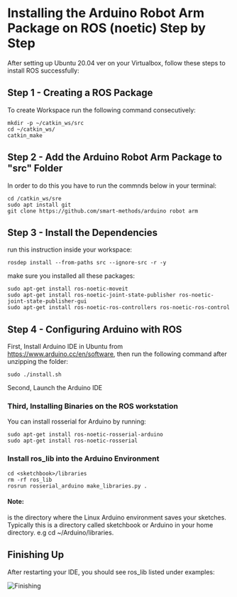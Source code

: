 <h1>Installing the Arduino Robot Arm Package on ROS (noetic) Step by Step</h1
<p>After setting up Ubuntu 20.04 ver on your Virtualbox, follow these steps to install ROS successfully:</p>

<h2>Step 1 - Creating a ROS Package</h2>
<p> To create Workspace run the following command consecutively:</p>

    mkdir -p ~/catkin_ws/src 
    cd ~/catkin_ws/ 
    catkin_make

<h2> Step 2 - Add the Arduino Robot Arm Package to "src" Folder</h2>
<p>In order to do this you have to run the commnds below in your terminal:</p>

    cd /catkin_ws/sre
    sudo apt install git
    git clone https://github.com/smart-methods/arduino robot arm

<h2>Step 3 - Install the Dependencies</h2>
<p>run this instruction inside your workspace:</p>

    rosdep install --from-paths src --ignore-src -r -y

<p>make sure you installed all these packages:</p>

    sudo apt-get install ros-noetic-moveit
    sudo apt-get install ros-noetic-joint-state-publisher ros-noetic-joint-state-publisher-gui
    sudo apt-get install ros-noetic-ros-controllers ros-noetic-ros-control
    
<h2>Step 4 - Configuring Arduino with ROS</h2>

First, Install Arduino IDE in Ubuntu from https://www.arduino.cc/en/software, then run the following command after unzipping the folder:

    sudo ./install.sh

Second, Launch the Arduino IDE

<h3>Third, Installing Binaries on the ROS workstation</h3>

You can install rosserial for Arduino by running:

    sudo apt-get install ros-noetic-rosserial-arduino
    sudo apt-get install ros-noetic-rosserial

<h3>Install ros_lib into the Arduino Environment</h3>

    cd <sketchbook>/libraries
    rm -rf ros_lib
    rosrun rosserial_arduino make_libraries.py .
    
<h4>Note:</h4> <sketchbook> is the directory where the Linux Arduino environment saves your sketches. Typically this is a directory called sketchbook or Arduino in your home directory. e.g cd ~/Arduino/libraries.

<h2>Finishing Up</h2>
After restarting your IDE, you should see ros_lib listed under examples:

![Finishing](https://github.com/DaleenSofyan/RobotArmPackgeInstallation/blob/main/Images/Finishing.png)

